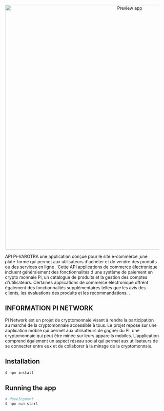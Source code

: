 <p align="center">
  <img src="https://i.ibb.co/4VBBN3P/smartmockups-lbyr46r2.png" width="800" alt="Preview app" />
</p>

[circleci-image]: https://img.shields.io/circleci/build/github/nestjs/nest/master?token=abc123def456
[circleci-url]: https://circleci.com/gh/nestjs/nest

<p>
API Pi-VAROTRA une application conçue pour le site e-commerce ,une plate-forme qui permet aux utilisateurs d'acheter et de vendre des produits ou des services en ligne . Cette API  applications de commerce électronique incluent généralement des fonctionnalités  d'une système de paiement en crypto monnaie Pi, un catalogue de produits et la gestion des comptes d'utilisateurs. Certaines applications de commerce électronique offrent également des fonctionnalités supplémentaires telles que les avis des clients, les évaluations des produits et les recommandations. .</p>
  <!--[![Backers on Open Collective](https://opencollective.com/nest/backers/badge.svg)](https://opencollective.com/nest#backer)
  [![Sponsors on Open Collective](https://opencollective.com/nest/sponsors/badge.svg)](https://opencollective.com/nest#sponsor)-->

## INFORMATION PI NETWORK

Pi Network est un projet de cryptomonnaie visant à rendre la participation au marché de la cryptomonnaie accessible à tous. Le projet repose sur une application mobile qui permet aux utilisateurs de gagner du Pi, une cryptomonnaie qui peut être minée sur leurs appareils mobiles. L'application comprend également un aspect réseau social qui permet aux utilisateurs de se connecter entre eux et de collaborer à la minage de la cryptomonnaie.

## Installation

```bash
$ npm install
```

## Running the app

```bash
# development
$ npm run start

```
